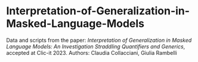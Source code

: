 # Interpretation-of-Generalization-in-Masked-Language-Models

Data and scripts from the paper: *Interpretation of Generalization in Masked Language Models: An Investigation Straddling Quantifiers and Generics*, accepted at Clic-it 2023.
Authors: Claudia Collacciani, Giulia Rambelli
